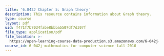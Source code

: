 ```yaml
---
title: '6.042J Chapter 5: Graph theory'
description: This resource contains information about Graph theory.
type: course
layout: pdf
uid: f471f7b7034fabe8bbba5507df7d307f
file_type: application/pdf
file_location: >-
  https://open-learning-course-data-production.s3.amazonaws.com/6-042j-mathematics-for-computer-science-fall-2010/f471f7b7034fabe8bbba5507df7d307f_MIT6_042JF10_chap05.pdf
course_id: 6-042j-mathematics-for-computer-science-fall-2010
---
```

